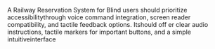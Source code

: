 
A Railway Reservation System for Blind users should prioritize accessibilitythrough voice command integration, screen reader compatibility, and tactile feedback options. Itshould off er clear audio instructions, tactile markers for important buttons, and a simple intuitiveinterface
